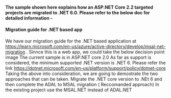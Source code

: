 #### The sample shown here explains how an ASP.NET Core 2.2 targeted projects are migrated to .NET 6.0. Please refer to the below doc for detailed information -

#### Migration guide for .NET based app
We have our migration guide for the .NET based application at https://learn.microsoft.com/en-us/azure/active-directory/develop/msal-net-migration . Sinnce this is a web app, we could take the below decision point image
The current sample is in ASP.NET core 2.0
As far as support is considered, the minimum supported .NET version is .NET 6. Please refer the link https://dotnet.microsoft.com/en-us/platform/support/policy/dotnet-core
Taking the above into consideration, we are going to demostrate the two approaches that can be taken.
Migrate the .NET core version to .NEt 6 and then complete the ADAL to MSAL migration ( Reccomanded approach)
In the existing project use the MSAL.NET instead of ADAL.NET
